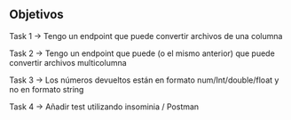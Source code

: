 
## Objetivos

Task 1 → Tengo un endpoint que puede convertir archivos de una columna

Task 2 → Tengo un endpoint que puede (o el mismo anterior) que puede convertir archivos multicolumna

Task 3 → Los números devueltos están en formato num/Int/double/float y no en formato string

Task 4 → Añadir test utilizando insominia / Postman 